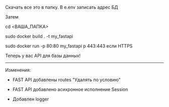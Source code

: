 Скачать все это в папку. В e.env записать адрес БД

Затем

cd <ВАША_ПАПКА>

sudo docker build . -t my_fastapi

sudo docker run -p 80:80 my_fastapi
p 443:443 если HTTPS


Теперь у вас API для базы данных!

-------------

Изменения:

- FAST API добавлены routes "Удалять по условию"

- FAST API добавлено асихронное исполнение Session

- Добавлен logger
